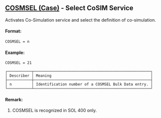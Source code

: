 ## [COSMSEL (Case)](https://nexus.hexagon.com/documentationcenter/bundle/MSC_Nastran_2022.4/page/Nastran_Combined_Book/qrg/casecontrol4a/TOC.COSMSEL.Case.xhtml) - Select CoSIM Service

Activates Co-Simulation service and select the definition of co-simulation.

#### Format:

```nastran
COSMSEL = n
```

#### Example:

```nastran
COSMSEL = 21
```

```text
┌───────────┬─────────────────────────────────────────────────────┐
│ Describer │ Meaning                                             │
├───────────┼─────────────────────────────────────────────────────┤
│ n         │ Identification number of a COSMSEL Bulk Data entry. │
└───────────┴─────────────────────────────────────────────────────┘
```

#### Remark:

1. COSMSEL is recognized in SOL 400 only.
